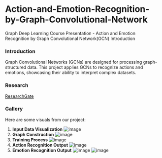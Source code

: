# Action-and-Emotion-Recognition-by-Graph-Convolutional-Network
Graph Deep Learning Course Presentation - Action and Emotion Recognition by Graph Convolutional Network(GCN)
Introduction
### Introduction
Graph Convolutional Networks (GCNs) are designed for processing graph-structured data. This project applies GCNs to recognize actions and emotions, showcasing their ability to interpret complex datasets.

### Research
[ResearchGate](10.13140/RG.2.2.26563.62240)

### Gallery
Here are some visuals from our project:

1. **Input Data Visualization**
![image](https://github.com/user-attachments/assets/8f90a861-221b-44c2-9776-561a7fd2b19d)
2. **Graph Construction**
![image](https://github.com/user-attachments/assets/114420e4-591a-4b2e-9d6d-6db3ff22cabb)
3. **Training Process**
![image](https://github.com/user-attachments/assets/9647db3c-3e62-45d3-83b1-b822ad060bd9)
4. **Action Recognition Output**
![image](https://github.com/user-attachments/assets/85dce64f-8071-4873-a2a5-c801ef392a92)
5. **Emotion Recognition Output**
![image](https://github.com/user-attachments/assets/cb6c8324-8940-4b74-bad2-02e7fc2ceddc)
![image](https://github.com/user-attachments/assets/ba143f57-0d4a-4d1a-aabd-dcec531bc817)


